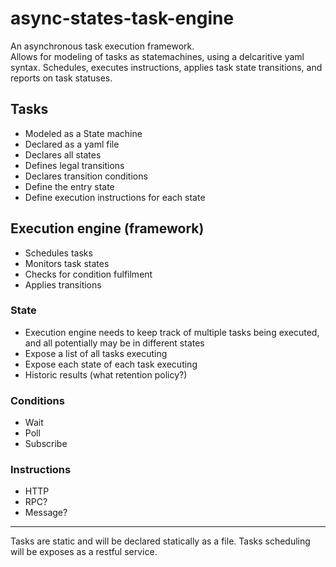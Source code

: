 # async-states-task-engine
An asynchronous task execution framework.  
Allows for modeling of tasks as statemachines, using a delcaritive yaml syntax.
Schedules, executes instructions, applies task state transitions, and reports on task statuses.

## Tasks
- Modeled as a State machine
- Declared as a yaml file
- Declares all states
- Defines legal transitions
- Declares transition conditions
- Define the entry state
- Define execution instructions for each state

## Execution engine (framework)
- Schedules tasks
- Monitors task states
- Checks for condition fulfilment
- Applies transitions 

### State
- Execution engine needs to keep track of multiple tasks being executed, and all potentially may be in different states
- Expose a list of all tasks executing
- Expose each state of each task executing
- Historic results (what retention policy?)

### Conditions
- Wait
- Poll
- Subscribe

### Instructions
- HTTP
- RPC?
- Message?


--------
Tasks are static and will be declared statically as a file.
Tasks scheduling will be exposes as a restful service.
